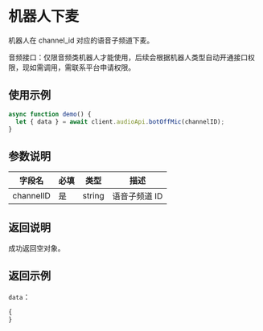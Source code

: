 # 机器人下麦 <Badge text="v2.9.5" />

机器人在 channel_id 对应的语音子频道下麦。

音频接口：仅限音频类机器人才能使用，后续会根据机器人类型自动开通接口权限，现如需调用，需联系平台申请权限。

## 使用示例

```javascript
async function demo() {
  let { data } = await client.audioApi.botOffMic(channelID);
}
```

## 参数说明

| 字段名       | 必填 | 类型                          | 描述           |
| ------------ | ---- | ----------------------------- | -------------- |
| channelID    | 是   | string                        | 语音子频道 ID      |


## 返回说明

成功返回空对象。

## 返回示例

`data`：

```js
{
}
```
